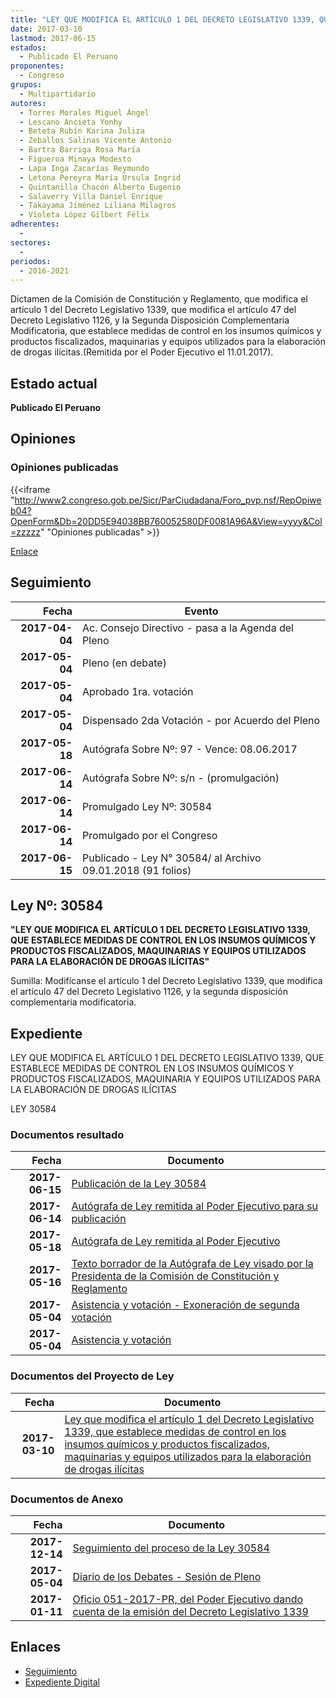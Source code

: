 ```yaml
---
title: "LEY QUE MODIFICA EL ARTÍCULO 1 DEL DECRETO LEGISLATIVO 1339, QUE ESTABLECE MEDIDAS DE CONTROL EN LOS INSUMOS QUÍMICOS Y PRODUCTOS FISCALIZADOS, MAQUINARIAS Y EQUIPOS UTILIZADOS PARA LA ELABORACIÓN DE DROGAS ILÍCITAS"
date: 2017-03-10
lastmod: 2017-06-15
estados: 
  - Publicado El Peruano
proponentes: 
  - Congreso
grupos: 
  - Multipartidario
autores: 
  - Torres Morales Miguel Ángel
  - Lescano Ancieta Yonhy
  - Beteta Rubín Karina Juliza
  - Zeballos Salinas Vicente Antonio
  - Bartra Barriga Rosa María
  - Figueroa Minaya Modesto
  - Lapa Inga Zacarías Reymundo
  - Letona Pereyra María Úrsula Ingrid
  - Quintanilla Chacón Alberto Eugenio
  - Salaverry Villa Daniel Enrique
  - Takayama Jiménez Liliana Milagros
  - Violeta López Gilbert Félix
adherentes: 
  - 
sectores: 
  - 
periodos: 
  - 2016-2021
---
```


Dictamen de la Comisión de Constitución y Reglamento, que modifica el artículo 1 del Decreto Legislativo 1339, que modifica el artículo 47 del Decreto Legislativo 1126, y la Segunda Disposición Complementaria Modificatoria, que establece medidas de control en los insumos químicos y productos fiscalizados, maquinarias y equipos utilizados para la elaboración de drogas ilícitas.(Remitida por el Poder Ejecutivo el 11.01.2017).


## Estado actual

**Publicado El Peruano**

## Opiniones

### Opiniones publicadas

{{<iframe "http://www2.congreso.gob.pe/Sicr/ParCiudadana/Foro_pvp.nsf/RepOpiweb04?OpenForm&Db=20DD5E94038BB760052580DF0081A96A&View=yyyy&Col=zzzzz" "Opiniones publicadas" >}}

[Enlace](http://www2.congreso.gob.pe/Sicr/ParCiudadana/Foro_pvp.nsf/RepOpiweb04?OpenForm&Db=20DD5E94038BB760052580DF0081A96A&View=yyyy&Col=zzzzz)

## Seguimiento

| Fecha | Evento |
|------:|--------|
| **2017-04-04** | Ac. Consejo Directivo - pasa a la Agenda del Pleno|
| **2017-05-04** | Pleno (en debate)|
| **2017-05-04** | Aprobado 1ra. votación|
| **2017-05-04** | Dispensado 2da Votación - por Acuerdo del Pleno|
| **2017-05-18** | Autógrafa Sobre Nº: 97 - Vence: 08.06.2017|
| **2017-06-14** | Autógrafa Sobre Nº: s/n - (promulgación)|
| **2017-06-14** | Promulgado Ley Nº: 30584|
| **2017-06-14** | Promulgado por el Congreso|
| **2017-06-15** | Publicado - Ley N° 30584/ al Archivo 09.01.2018 (91 folios)|

## Ley Nº: 30584

**"LEY QUE MODIFICA EL ARTÍCULO 1 DEL DECRETO LEGISLATIVO 1339, QUE ESTABLECE MEDIDAS DE CONTROL EN LOS INSUMOS QUÍMICOS Y PRODUCTOS FISCALIZADOS, MAQUINARIAS Y EQUIPOS UTILIZADOS PARA LA ELABORACIÓN DE DROGAS ILÍCITAS"**

Sumilla: Modifícanse el artículo 1 del Decreto Legislativo 1339, que modifica el artículo 47 del Decreto Legislativo 1126, y la segunda disposición complementaria modificatoria.


## Expediente

LEY QUE MODIFICA EL ARTÍCULO 1 DEL DECRETO LEGISLATIVO 1339, QUE ESTABLECE MEDIDAS DE CONTROL EN LOS INSUMOS QUÍMICOS Y PRODUCTOS FISCALIZADOS, MAQUINARIA Y EQUIPOS UTILIZADOS PARA LA ELABORACIÓN DE DROGAS ILÍCITAS

LEY 30584


### Documentos resultado

| Fecha | Documento |
|------:|--------|
| **2017-06-15** | [Publicación de la Ley 30584](http://www.leyes.congreso.gob.pe/Documentos/2016_2021/ADLP/Normas_Legales/30584-LEY.pdf) |
| **2017-06-14** | [Autógrafa de Ley remitida al Poder Ejecutivo para su publicación](http://www.leyes.congreso.gob.pe/Documentos/2016_2021/Autografas/Ley_y_de_Resolucion_Legislativa/AU0105720170614.pdf) |
| **2017-05-18** | [Autógrafa de Ley remitida al Poder Ejecutivo](http://www.leyes.congreso.gob.pe/Documentos/2016_2021/Autografas/Ley_y_de_Resolucion_Legislativa/AU0105720170518.pdf) |
| **2017-05-16** | [Texto borrador de la Autógrafa de Ley visado por la Presidenta de la Comisión de Constitución y Reglamento](http://www.leyes.congreso.gob.pe/Documentos/2016_2021/Texto_Borrador_de_Autografa/BAU0105720170516.pdf) |
| **2017-05-04** | [Asistencia y votación - Exoneración de segunda votación](http://www.leyes.congreso.gob.pe/Documentos/2016_2021/Asistencia_y_Votacion/Proyectos_de_Ley/Exoneracion_de_Segunda_Votacion/ESV0105720170504.pdf) |
| **2017-05-04** | [Asistencia y votación](http://www.leyes.congreso.gob.pe/Documentos/2016_2021/Asistencia_y_Votacion/Proyectos_de_Ley/AV0105720170504.pdf) |

### Documentos del Proyecto de Ley

| Fecha | Documento |
|------:|--------|
| **2017-03-10** | [Ley que modifica el artículo 1 del Decreto Legislativo 1339, que establece medidas de control en los insumos químicos y productos fiscalizados, maquinarias y equipos utilizados para la elaboración de drogas ilícitas](http://www.leyes.congreso.gob.pe/Documentos/2016_2021/Proyectos_de_Ley_y_de_Resoluciones_Legislativas/PL0105720170310.pdf) |

### Documentos de Anexo

| Fecha | Documento |
|------:|--------|
| **2017-12-14** | [Seguimiento del proceso de la Ley 30584](http://www.leyes.congreso.gob.pe/Documentos/2016_2021/Seguimiento_de_Proyectos_de_Ley/01057PL20171214.pdf) |
| **2017-05-04** | [Diario de los Debates - Sesión de Pleno](http://www.leyes.congreso.gob.pe/Documentos/2016_2021/ADLP/Diario_Debates/30584_DD.pdf) |
| **2017-01-11** | [Oficio 051-2017-PR, del Poder Ejecutivo dando cuenta de la emisión del Decreto Legislativo 1339](http://www.leyes.congreso.gob.pe/Documentos/2016_2021/Decretos/Legislativos/DL0133920170111.pdf) |

## Enlaces 

- [Seguimiento](http://www2.congreso.gob.pe/Sicr/TraDocEstProc/CLProLey2016.nsf/f7fff46988ca05b1052578e100829cc7/25f8f2a5e26b2c77052580df006dffbf?OpenDocument)
- [Expediente Digital](http://www2.congreso.gob.pehttp://www2.congreso.gob.pe/Sicr/TraDocEstProc/CLProLey2016.nsf/f7fff46988ca05b1052578e100829cc7/25f8f2a5e26b2c77052580df006dffbf?OpenDocument&Click=05257FB7005EB655.eb71d0cf91d8294e05256cdf006b5706/$Body/0.1C6C)
